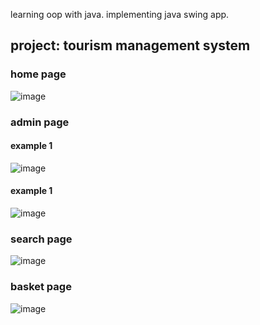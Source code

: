 learning oop with java.
implementing java swing app.

## project: tourism management system 
### home page
![image](https://github.com/elifsz/Undergraduate-Projects/assets/44908865/7ac2ba72-9f2e-4cd3-a0b5-b3677d4ff2b3)

### admin page
#### example 1
![image](https://github.com/elifsz/Undergraduate-Projects/assets/44908865/f5f4f6b8-f7c6-4d63-9b58-6c6da3aaa76c)

#### example 1
![image](https://github.com/elifsz/Undergraduate-Projects/assets/44908865/a469bde0-fafe-4e51-8d08-7e118d64a963)

### search page
![image](https://github.com/elifsz/Undergraduate-Projects/assets/44908865/22be336c-0045-404f-9d4a-528a33305a3e)

### basket page 
![image](https://github.com/elifsz/Undergraduate-Projects/assets/44908865/6663231b-1a46-4e7c-aef1-d4f50a220b63)


